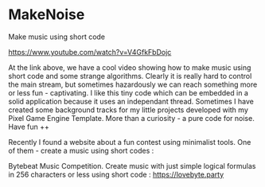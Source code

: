 # MakeNoise
Make music using short code

https://www.youtube.com/watch?v=V4GfkFbDojc

At the link above, we have a cool video showing how to make music using short code and some strange algorithms. Clearly it is really hard to control the main stream, but sometimes hazardously we can reach something more or less fun - captivating. I like this tiny code which can be embedded in a solid application because it uses an independant thread. Sometimes I have created some background tracks for my little projects developed with my Pixel Game Engine Template. More than a curiosity - a pure code for noise. Have fun ++

Recently I found a website about a fun contest using minimalist tools. 
One of them - create a music using short codes :

Bytebeat Music Competition. Create music with just simple logical formulas in 256 characters or less using short code :
https://lovebyte.party


